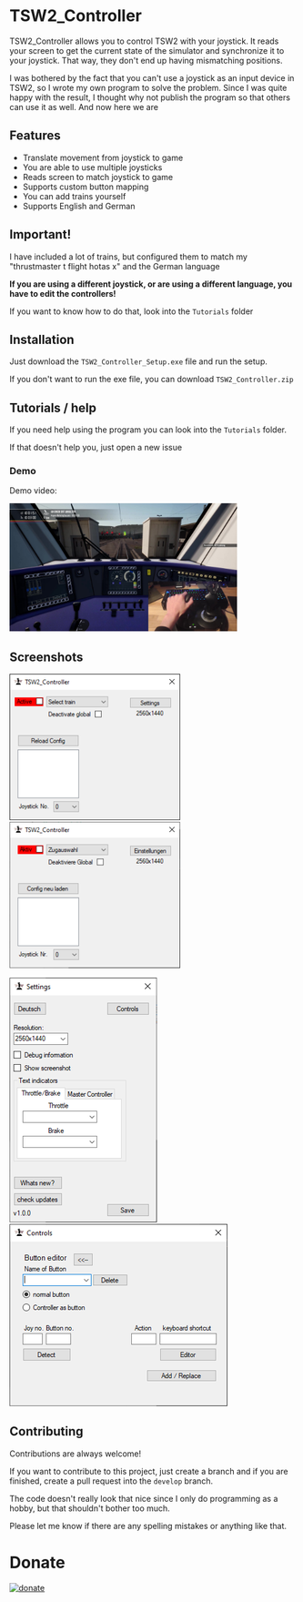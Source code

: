 
# TSW2_Controller

TSW2_Controller allows you to control TSW2 with your joystick. It reads your screen to get the current state of the simulator and synchronize it to your joystick. That way, they don't end up having mismatching positions.

I was bothered by the fact that you can't use a joystick as an input device in TSW2, so I wrote my own program to solve the problem. Since I was quite happy with the result, I thought why not publish the program so that others can use it as well.  And now here we are
## Features

- Translate movement from joystick to game
- You are able to use multiple joysticks
- Reads screen to match joystick to game
- Supports custom button mapping
- You can add trains yourself
- Supports English and German
## Important!

I have included a lot of trains, but configured them to match my "thrustmaster t flight hotas x" and the German language

**If you are using a different joystick, or are using a different language, you have to edit the controllers!**

If you want to know how to do that, look into the `Tutorials` folder
## Installation

Just download the `TSW2_Controller_Setup.exe` file and run the setup.

If you don't want to run the exe file, you can download `TSW2_Controller.zip`

## Tutorials / help

If you need help using the program you can look into the `Tutorials` folder.

If that doesn't help you, just open a new issue
### Demo

Demo video:

[<img src="/Screenshots/TSW2_Controller_Gameplay.jpg" width="400"/>](https://www.youtube.com/watch?v=)
## Screenshots

<img src="/Screenshots/mainEN.png" width="300"/> <img src="/Screenshots/mainDE.png" width="300"/>

<img src="/Screenshots/settings.png"/> <img src="/Screenshots/editButtons.png"/>
## Contributing

Contributions are always welcome!

If you want to contribute to this project, just create a branch and if you are finished, create a pull request into the `develop` branch.

The code doesn't really look that nice since I only do programming as a hobby, but that shouldn't bother too much.

Please let me know if there are any spelling mistakes or anything like that. 
# Donate

[![donate](https://www.paypalobjects.com/de_DE/DE/i/btn/btn_donateCC_LG.gif)](https://www.paypal.com/donate/?hosted_button_id=77KSK9C6GP6BL)
